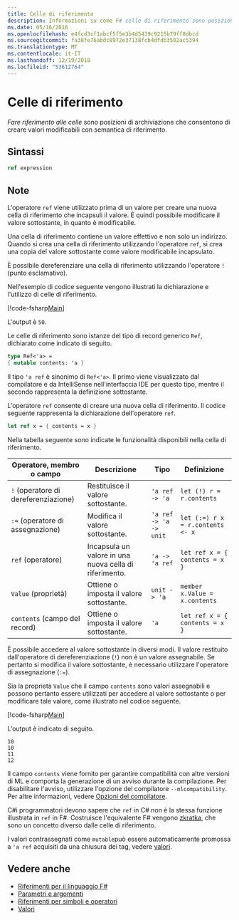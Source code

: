 ```yaml
---
title: Celle di riferimento
description: Informazioni su come F# celle di riferimento sono posizioni di archiviazione che consentono di creare valori modificabili con semantica di riferimento.
ms.date: 05/16/2016
ms.openlocfilehash: e4fcd3cf1abcf5f5e3b4d5439c9215b79ff8dbcd
ms.sourcegitcommit: fa38fe76abdc8972e37138fcb4dfdb3502ac5394
ms.translationtype: MT
ms.contentlocale: it-IT
ms.lasthandoff: 12/19/2018
ms.locfileid: "53612764"
---
```

# <a name="reference-cells"></a>Celle di riferimento

*Fare riferimento alle celle* sono posizioni di archiviazione che consentono di creare valori modificabili con semantica di riferimento.

## <a name="syntax"></a>Sintassi

```fsharp
ref expression
```

## <a name="remarks"></a>Note

L'operatore `ref` viene utilizzato prima di un valore per creare una nuova cella di riferimento che incapsuli il valore. È quindi possibile modificare il valore sottostante, in quanto è modificabile.

Una cella di riferimento contiene un valore effettivo e non solo un indirizzo. Quando si crea una cella di riferimento utilizzando l'operatore `ref`, si crea una copia del valore sottostante come valore modificabile incapsulato.

È possibile dereferenziare una cella di riferimento utilizzando l'operatore `!` (punto esclamativo).

Nell'esempio di codice seguente vengono illustrati la dichiarazione e l'utilizzo di celle di riferimento.

[!code-fsharp[Main](../../../samples/snippets/fsharp/lang-ref-1/snippet2201.fs)]

L'output è `50`.

Le celle di riferimento sono istanze del tipo di record generico `Ref`, dichiarato come indicato di seguito.

```fsharp
type Ref<'a> =
{ mutable contents: 'a }
```

Il tipo `'a ref` è sinonimo di `Ref<'a>`. Il primo viene visualizzato dal compilatore e da IntelliSense nell'interfaccia IDE per questo tipo, mentre il secondo rappresenta la definizione sottostante.

L'operatore `ref` consente di creare una nuova cella di riferimento. Il codice seguente rappresenta la dichiarazione dell'operatore `ref`.

```fsharp
let ref x = { contents = x }
```

Nella tabella seguente sono indicate le funzionalità disponibili nella cella di riferimento.

|Operatore, membro o campo|Descrizione|Tipo|Definizione|
|--------------------------|-----------|----|----------|
|`!` (operatore di dereferenziazione)|Restituisce il valore sottostante.|`'a ref -> 'a`|`let (!) r = r.contents`|
|`:=` (operatore di assegnazione)|Modifica il valore sottostante.|`'a ref -> 'a -> unit`|`let (:=) r x = r.contents <- x`|
|`ref` (operatore)|Incapsula un valore in una nuova cella di riferimento.|`'a -> 'a ref`|`let ref x = { contents = x }`|
|`Value` (proprietà)|Ottiene o imposta il valore sottostante.|`unit -> 'a`|`member x.Value = x.contents`|
|`contents` (campo del record)|Ottiene o imposta il valore sottostante.|`'a`|`let ref x = { contents = x }`|

È possibile accedere al valore sottostante in diversi modi. Il valore restituito dall'operatore di dereferenziazione (`!`) non è un valore assegnabile. Se pertanto si modifica il valore sottostante, è necessario utilizzare l'operatore di assegnazione (`:=`).

Sia la proprietà `Value` che il campo `contents` sono valori assegnabili e possono pertanto essere utilizzati per accedere al valore sottostante o per modificare tale valore, come illustrato nel codice seguente.

[!code-fsharp[Main](../../../samples/snippets/fsharp/lang-ref-1/snippet2203.fs)]

L'output è indicato di seguito.

```
10
10
11
12
```

Il campo `contents` viene fornito per garantire compatibilità con altre versioni di ML e comporta la generazione di un avviso durante la compilazione. Per disabilitare l'avviso, utilizzare l'opzione del compilatore `--mlcompatibility`. Per altre informazioni, vedere [Opzioni del compilatore](compiler-options.md).

C#i programmatori devono sapere che `ref` in C# non è la stessa funzione illustrata in `ref` in F#. Costruisce l'equivalente F# vengono [zkratka](byrefs.md), che sono un concetto diverso dalle celle di riferimento.

I valori contrassegnati come `mutable`può essere automaticamente promossa a `'a ref` acquisiti da una chiusura dei tag, vedere [valori](values/index.md).

## <a name="see-also"></a>Vedere anche

- [Riferimenti per il linguaggio F#](index.md)
- [Parametri e argomenti](parameters-and-arguments.md)
- [Riferimenti per simboli e operatori](symbol-and-operator-reference/index.md)
- [Valori](values/index.md)

